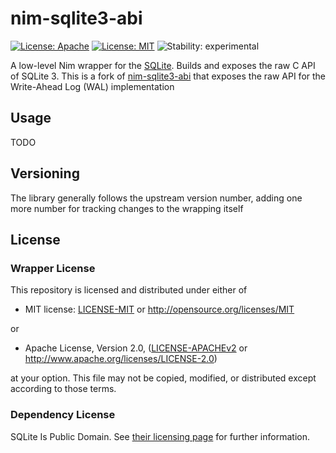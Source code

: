 # nim-sqlite3-abi

[![License: Apache](https://img.shields.io/badge/License-Apache%202.0-blue.svg)](https://opensource.org/licenses/Apache-2.0)
[![License: MIT](https://img.shields.io/badge/License-MIT-blue.svg)](https://opensource.org/licenses/MIT)
![Stability: experimental](https://img.shields.io/badge/stability-experimental-orange.svg)

A low-level Nim wrapper for the [SQLite](https://www.sqlite.org/). Builds and exposes the raw C API of SQLite 3. This is a fork of [nim-sqlite3-abi](https://github.com/arnetheduck/nim-sqlite3-abi) that exposes the raw API for the Write-Ahead Log (WAL) implementation

## Usage

TODO

## Versioning

The library generally follows the upstream version number, adding one more number for tracking changes to the wrapping itself

## License

### Wrapper License

This repository is licensed and distributed under either of

* MIT license: [LICENSE-MIT](LICENSE-MIT) or http://opensource.org/licenses/MIT

or

* Apache License, Version 2.0, ([LICENSE-APACHEv2](LICENSE-APACHEv2) or http://www.apache.org/licenses/LICENSE-2.0)

at your option. This file may not be copied, modified, or distributed except according to those terms.

### Dependency License

SQLite Is Public Domain. See [their licensing page](https://www.sqlite.org/copyright.html) for further information.

